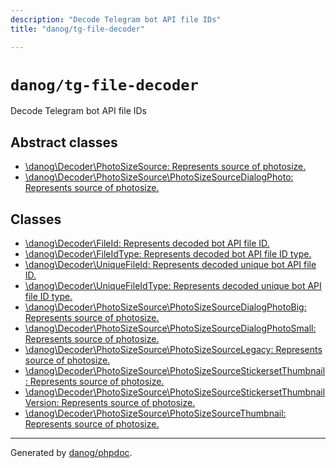 ```yaml
---
description: "Decode Telegram bot API file IDs"
title: "danog/tg-file-decoder"

---
```

# `danog/tg-file-decoder`

Decode Telegram bot API file IDs



## Abstract classes
* [\danog\Decoder\PhotoSizeSource: Represents source of photosize.](danog/Decoder/PhotoSizeSource.md)
* [\danog\Decoder\PhotoSizeSource\PhotoSizeSourceDialogPhoto: Represents source of photosize.](danog/Decoder/PhotoSizeSource/PhotoSizeSourceDialogPhoto.md)

## Classes
* [\danog\Decoder\FileId: Represents decoded bot API file ID.](danog/Decoder/FileId.md)
* [\danog\Decoder\FileIdType: Represents decoded bot API file ID type.](danog/Decoder/FileIdType.md)
* [\danog\Decoder\UniqueFileId: Represents decoded unique bot API file ID.](danog/Decoder/UniqueFileId.md)
* [\danog\Decoder\UniqueFileIdType: Represents decoded unique bot API file ID type.](danog/Decoder/UniqueFileIdType.md)
* [\danog\Decoder\PhotoSizeSource\PhotoSizeSourceDialogPhotoBig: Represents source of photosize.](danog/Decoder/PhotoSizeSource/PhotoSizeSourceDialogPhotoBig.md)
* [\danog\Decoder\PhotoSizeSource\PhotoSizeSourceDialogPhotoSmall: Represents source of photosize.](danog/Decoder/PhotoSizeSource/PhotoSizeSourceDialogPhotoSmall.md)
* [\danog\Decoder\PhotoSizeSource\PhotoSizeSourceLegacy: Represents source of photosize.](danog/Decoder/PhotoSizeSource/PhotoSizeSourceLegacy.md)
* [\danog\Decoder\PhotoSizeSource\PhotoSizeSourceStickersetThumbnail: Represents source of photosize.](danog/Decoder/PhotoSizeSource/PhotoSizeSourceStickersetThumbnail.md)
* [\danog\Decoder\PhotoSizeSource\PhotoSizeSourceStickersetThumbnailVersion: Represents source of photosize.](danog/Decoder/PhotoSizeSource/PhotoSizeSourceStickersetThumbnailVersion.md)
* [\danog\Decoder\PhotoSizeSource\PhotoSizeSourceThumbnail: Represents source of photosize.](danog/Decoder/PhotoSizeSource/PhotoSizeSourceThumbnail.md)



---
Generated by [danog/phpdoc](https://phpdoc.daniil.it).  